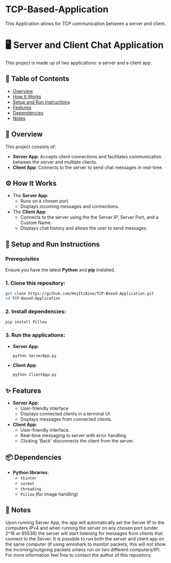 # TCP-Based-Application
This Application allows for TCP communication between a server and client.

# 🖥️ Server and Client Chat Application
This project is made up of two applications: a server and a client app.

## 📝 Table of Contents
- [Overview](#-📖-overview)
- [How It Works](#-⚙️how-it-works)
- [Setup and Run Instructions](#-🚀-setup-and-run-instructions)
- [Features](#-✨-features)
- [Dependencies](#-📦-dependencies)
- [Notes](#-📝-Notes)

## 📖 Overview
This project consists of:
- **Server App**: Accepts client connections and facilitates communication between the server and multiple clients.
- **Client App**: Connects to the server to send chat messages in real-time.

## ⚙️ How It Works
- The **Server App**:
  - Runs on a chosen port.
  - Displays incoming messages and connections.
- The **Client App**:
  - Connects to the server using the the Server IP, Server Port, and a Custom Name.
  - Displays chat history and allows the user to send messages.

## 🚀 Setup and Run Instructions
### Prerequisites
Ensure you have the latest **Python** and **pip** installed.

### 1. Clone this repository:
```bash
git clone https://github.com/HeyItzAine/TCP-Based-Application.git
cd TCP-Based-Application
```

### 2. Install dependencies:
```bash
pip install Pillow
```

### 3. Run the applications:
- **Server App**:
  ```bash
  python ServerApp.py
  ```
- **Client App**:
  ```bash
  python ClientApp.py
  ```

## ✨ Features
- **Server App**:
  - User-friendly interface
  - Displays connected clients in a terminal UI
  - Displays messages from connected clients.
- **Client App**:
  - User-friendly interface.
  - Real-time messaging to server with error handling.
  - Clicking 'Back' disconnects the client from the server.

## 📦 Dependencies
- **Python libraries**:
  - `tkinter`
  - `socket`
  - `threading`
  - `Pillow` (for image handling)
 
## 📝 Notes
  Upon running Server App, the app will automatically set the Server IP to the computers IPv4 and when running the server on any chosen port (under 2^16 or 65536) the server will start listening for messages from clients that connect to the Server. It is possible to run both the server and client app on the same computer (if using wireshark to monitor packets, this will not show the incoming/outgoing packets unless run on two different computers/IP). For more information feel free to contact the author of this repository.
